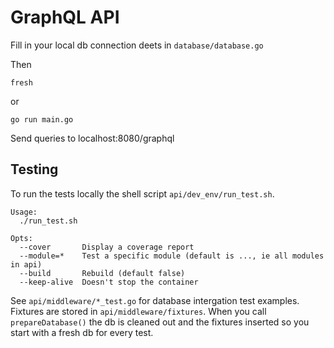 # GraphQL API

Fill in your local db connection deets in `database/database.go`

Then

```
fresh
```

or

```
go run main.go
```

Send queries to localhost:8080/graphql

## Testing

To run the tests locally the shell script `api/dev_env/run_test.sh`.

```
Usage:
  ./run_test.sh

Opts:
  --cover       Display a coverage report
  --module=*    Test a specific module (default is ..., ie all modules in api)
  --build       Rebuild (default false)
  --keep-alive  Doesn't stop the container
```

See `api/middleware/*_test.go` for database intergation test examples. Fixtures are stored in `api/middleware/fixtures`. When you call `prepareDatabase()` the db is cleaned out and the fixtures inserted so you start with a fresh db for every test.
